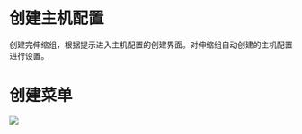 # 创建主机配置

创建完伸缩组，根据提示进入主机配置的创建界面。对伸缩组自动创建的主机配置进行设置。

# 创建菜单

![](http://uas-doc.cn-bj.ufileos.com/uas-config001.png)
